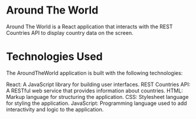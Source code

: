 # Around The World

Around The World is a React application that interacts with the REST Countries API to display country data on the screen.


# Technologies Used

The AroundTheWorld application is built with the following technologies:

React: A JavaScript library for building user interfaces.
REST Countries API: A RESTful web service that provides information about countries.
HTML: Markup language for structuring the application.
CSS: Stylesheet language for styling the application.
JavaScript: Programming language used to add interactivity and logic to the application.

